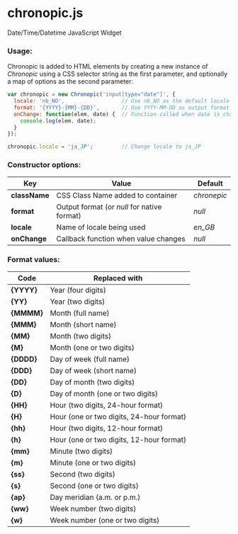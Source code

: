 # chronopic.js
Date/Time/Datetime JavaScript Widget

### Usage:
Chronopic is added to HTML elements by creating a new instance of *Chronopic* using a CSS selector string as the first parameter, and optionally a map of options as the second parameter:

```javascript
var chronopic = new Chronopic('input[type="date"]', {
  locale: 'nb_NO',                  // Use nb_NO as the default locale
  format: '{YYYY}-{MM}-{DD}',       // Use YYYY-MM-DD as output format
  onChange: function(elem, date) {  // Function called when date is changed
    console.log(elem, date);
  }
});

chronopic.locale = 'ja_JP';         // Change locale to ja_JP
```

### Constructor options:
Key           | Value                                       | Default
--------------|---------------------------------------------|--------------
**className** | CSS Class Name added to container           | *chronepic*
**format**    | Output format (or *null* for native format) | *null*
**locale**    | Name of locale being used                   | *en_GB*
**onChange**  | Callback function when value changes        | *null*

### Format values:
Code          | Replaced with
--------------|--------------
**{YYYY}**    | Year (four digits)
**{YY}**      | Year (two digits)
**{MMMM}**    | Month (full name)
**{MMM}**     | Month (short name)
**{MM}**      | Month (two digits)
**{M}**       | Month (one or two digits)
**{DDDD}**    | Day of week (full name)
**{DDD}**     | Day of week (short name)
**{DD}**      | Day of month (two digits)
**{D}**       | Day of month (one or two digits)
**{HH}**      | Hour (two digits, 24-hour format)
**{H}**       | Hour (one or two digits, 24-hour format)
**{hh}**      | Hour (two digits, 12-hour format)
**{h}**       | Hour (one or two digits, 12-hour format)
**{mm}**      | Minute (two digits)
**{m}**       | Minute (one or two digits)
**{ss}**      | Second (two digits)
**{s}**       | Second (one or two digits)
**{ap}**      | Day meridian (a.m. or p.m.)
**{ww}**      | Week number (two digits)
**{w}**       | Week number (one or two digits)
